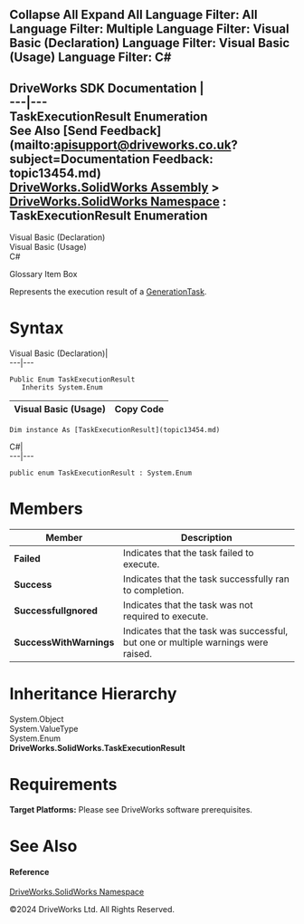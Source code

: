        

 Collapse All Expand All  Language Filter: All  Language Filter: Multiple  Language Filter: Visual Basic (Declaration) Language Filter: Visual Basic (Usage) Language Filter: C#  
---  
DriveWorks SDK Documentation  |   
---|---  
TaskExecutionResult Enumeration   
See Also [Send Feedback](mailto:apisupport@driveworks.co.uk?subject=Documentation Feedback: topic13454.md)  
[DriveWorks.SolidWorks Assembly](topic13342.md) > [DriveWorks.SolidWorks Namespace](topic13345.md) : TaskExecutionResult Enumeration  
---  
  
Visual Basic (Declaration)    
Visual Basic (Usage)    
C# 

Glossary Item Box

Represents the execution result of a [GenerationTask](topic13678.md). 

# Syntax

Visual Basic (Declaration)|   
---|---  
      
    
    Public Enum TaskExecutionResult 
       Inherits System.Enum  
  
Visual Basic (Usage)| Copy Code  
---|---  
      
    
    Dim instance As [TaskExecutionResult](topic13454.md)  
  
C#|   
---|---  
      
    
    public enum TaskExecutionResult : System.Enum   
  
# Members

Member| Description  
---|---  
**Failed**|  Indicates that the task failed to execute.  
**Success**|  Indicates that the task successfully ran to completion.  
**SuccessfulIgnored**|  Indicates that the task was not required to execute.  
**SuccessWithWarnings**|  Indicates that the task was successful, but one or multiple warnings were raised.  
  
# Inheritance Hierarchy

System.Object  
System.ValueType  
System.Enum  
**DriveWorks.SolidWorks.TaskExecutionResult**  


# Requirements

**Target Platforms:** Please see DriveWorks software prerequisites.

# See Also

#### Reference

[DriveWorks.SolidWorks Namespace](topic13345.md)

©2024 DriveWorks Ltd. All Rights Reserved.
